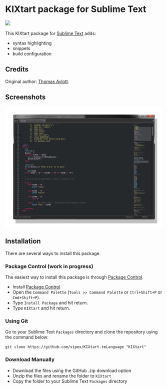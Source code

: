 # KIXtart package for Sublime Text

<a href="https://packagecontrol.io/packages/KIXtart"><img src="https://packagecontrol.herokuapp.com/downloads/KIXtart.svg"></a>

This KIXtart package for [Sublime Text](http://www.sublimetext.com/) adds:
- syntax highlighting
- snippets
- build configuration

## Credits
Original author: [Thomas Aylott](http://svn.textmate.org/trunk/Bundles/ASP_vb_NET.tmbundle/).

## Screenshots

![Monokai](https://raw.githubusercontent.com/vipex/KIXtart.tmLanguage/master/screenshots/monokai.png)

## Installation

There are several ways to install this package.

### Package Control (work in progress)

The easiest way to install this package is through [Package Control](http://wbond.net/sublime_packages/package_control).

* Install [Package Control](http://wbond.net/sublime_packages/package_control/installation)
* Open the `Command Palette` (`Tools >> Command Palette` or `Ctrl+Shift+P` or `Cmd+Shift+P`).
* Type `Install Package` and hit return.
* Type `KIXtart` and hit return.

### Using Git

Go to your Sublime Text `Packages` directory and clone the repository using the command below:

    git clone https://github.com/vipex/KIXtart.tmLanguage "KIXtart"

### Download Manually

* Download the files using the GitHub .zip download option
* Unzip the files and rename the folder to `KIXtart`
* Copy the folder to your Sublime Text `Packages` directory
